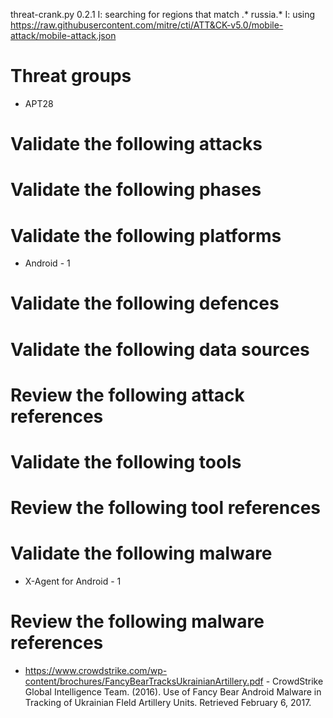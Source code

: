 threat-crank.py 0.2.1
I: searching for regions that match .* russia.*
I: using https://raw.githubusercontent.com/mitre/cti/ATT&CK-v5.0/mobile-attack/mobile-attack.json
# Threat groups

* APT28

# Validate the following attacks


# Validate the following phases


# Validate the following platforms

* Android - 1

# Validate the following defences


# Validate the following data sources


# Review the following attack references


# Validate the following tools


# Review the following tool references


# Validate the following malware

* X-Agent for Android - 1

# Review the following malware references

* https://www.crowdstrike.com/wp-content/brochures/FancyBearTracksUkrainianArtillery.pdf - CrowdStrike Global Intelligence Team. (2016). Use of Fancy Bear Android Malware in Tracking of Ukrainian FIeld Artillery Units. Retrieved February 6, 2017.

